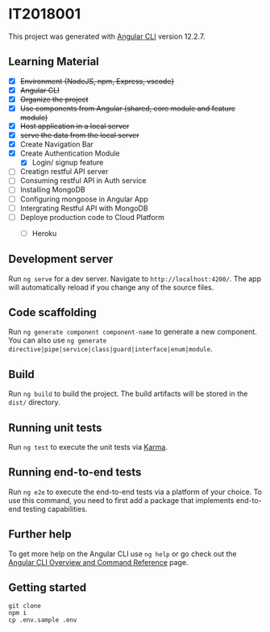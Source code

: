 # IT2018001

This project was generated with [Angular CLI](https://github.com/angular/angular-cli) version 12.2.7.

## Learning Material
- [x] ~~Environment {NodeJS, npm, Express, vscode}~~
- [x] ~~Angular CLI~~
- [x] ~~Organize the project~~
- [x] ~~Use components from Angular (shared, core module and feature module)~~
- [x] ~~Host application in a local server~~
- [x] ~~serve the data from the local server~~
- [x] Create Navigation Bar
- [x] Create Authentication Module
    - [x] Login/ signup feature
- [ ] Creatign restful API server
- [ ] Consuming restful API in Auth service
- [ ] Installing MongoDB
- [ ] Configuring mongoose in Angular App
- [ ] Intergrating Restful API with MongoDB
- [ ] Deploye production code to Cloud Platform
    - [ ] Heroku



## Development server

Run `ng serve` for a dev server. Navigate to `http://localhost:4200/`. The app will automatically reload if you change any of the source files.

## Code scaffolding

Run `ng generate component component-name` to generate a new component. You can also use `ng generate directive|pipe|service|class|guard|interface|enum|module`.

## Build

Run `ng build` to build the project. The build artifacts will be stored in the `dist/` directory.

## Running unit tests

Run `ng test` to execute the unit tests via [Karma](https://karma-runner.github.io).

## Running end-to-end tests

Run `ng e2e` to execute the end-to-end tests via a platform of your choice. To use this command, you need to first add a package that implements end-to-end testing capabilities.

## Further help

To get more help on the Angular CLI use `ng help` or go check out the [Angular CLI Overview and Command Reference](https://angular.io/cli) page.


## Getting started
    git clone 
    npm i
    cp .env.sample .env